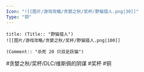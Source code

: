 ```yaml
---
Icon: "![[图片/游戏攻略/贪婪之秋/奖杯/野猫猎人.png|30]]"
Type: "铜"
---
```

```ad-common-bronze-trophy
title: (Title:: "野猫猎人")
![[图片/游戏攻略/贪婪之秋/奖杯/野猫猎人.png|100]]

(Comment:: "杀死 20 只双足跃猫")
```

#贪婪之秋/奖杯/DLC/维斯佩的阴谋 #奖杯 #铜
